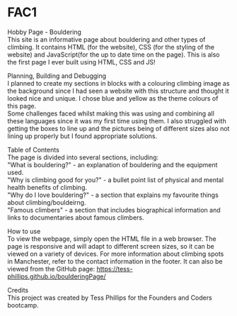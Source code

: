 # FAC1
Hobby Page - Bouldering  
This site is an informative page about bouldering and other types of climbing.  It contains HTML (for the website), CSS (for the styling of the website) and JavaScript(for the up to date time on the page). 
This is also the first page I ever built using HTML, CSS and JS!

Planning, Building and Debugging  
I planned to create my sections in blocks with a colouring climbing image as the background since I had seen a website with this structure and thought it looked nice and unique. I chose blue and yellow as the theme colours of this page.  
Some challenges faced whilst making this was using and combining all these languages since it was my first time using them. I also struggled with getting the boxes to line up and the pictures being of different sizes also not lining up properly but I found appropriate solutions.

Table of Contents  
The page is divided into several sections, including:  
"What is bouldering?" - an explanation of bouldering and the equipment used.  
"Why is climbing good for you?" - a bullet point list of physical and mental health benefits of climbing.  
"Why do I love bouldering?" - a section that explains my favourite things about climbing/bouldeirng.  
"Famous climbers" - a section that includes biographical information and links to documentaries about famous climbers.  

How to use  
To view the webpage, simply open the HTML file in a web browser. The page is responsive and will adapt to different screen sizes, so it can be viewed on a variety of devices. For more information about climbing spots in Manchester, refer to the contact information in the footer. It can also be viewed from the GitHub page: https://tess-phillips.github.io/boulderingPage/

Credits  
This project was created by Tess Phillips for the Founders and Coders bootcamp.

